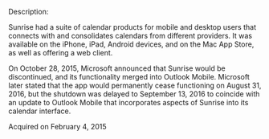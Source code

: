 Description:

Sunrise had a suite of calendar products for mobile and desktop users that connects with and consolidates calendars from different providers. It was available on the iPhone, iPad, Android devices, and on the Mac App Store, as well as offering a web client.

On October 28, 2015, Microsoft announced that Sunrise would be discontinued, and its functionality merged into Outlook Mobile. Microsoft later stated that the app would permanently cease functioning on August 31, 2016, but the shutdown was delayed to September 13, 2016 to coincide with an update to Outlook Mobile that incorporates aspects of Sunrise into its calendar interface.

Acquired on February 4, 2015